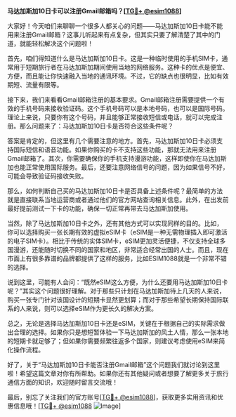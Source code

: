 **马达加斯加10日卡可以注册Gmail邮箱吗？[[TG💪+ @esim1088](https://t.me/s/esim1088)]**

大家好！今天咱们来聊聊一个很多人都关心的问题——马达加斯加10日卡能不能用来注册Gmail邮箱？这事儿听起来有点复杂，但其实只要了解清楚了其中的门道，就能轻松解决这个问题啦！

首先，咱们得知道什么是马达加斯加10日卡。这是一种临时使用的手机SIM卡，通常用于短期旅行者在马达加斯加期间使用当地的网络服务。这种卡的优点是便宜、方便，而且能让你快速融入当地的通讯环境。不过，它的缺点也很明显，比如有效期短、流量有限等。

接下来，我们来看看Gmail邮箱注册的基本要求。Gmail邮箱注册需要提供一个有效的手机号码来接收验证码。这个手机号码可以是本地号码，也可以是国际号码。理论上来说，只要你有这个号码，并且能够正常接收短信或电话，就可以完成注册。那么问题来了：马达加斯加10日卡是否符合这些条件呢？

答案是肯定的，但这里有几个需要注意的地方。首先，马达加斯加10日卡必须支持国际短信和语音功能。如果你购买的卡不支持这些功能，那就无法用来注册Gmail邮箱了。其次，你需要确保你的手机支持漫游功能，这样即使你在马达加斯加也能正常使用国际服务。最后，还要注意网络信号的问题，因为如果信号不好，可能会导致验证码接收失败。

那么，如何判断自己买的马达加斯加10日卡是否具备上述条件呢？最简单的方法就是直接联系当地运营商或者通过他们的官方网站查询相关信息。此外，在出发前最好提前测试一下卡的功能，确保一切正常再带去马达加斯加使用。

当然，除了马达加斯加10日卡之外，还有其他方式可以实现同样的目的。比如，你可以选择购买一张长期有效的虚拟eSIM卡（eSIM是一种无需物理插入即可激活的电子SIM卡）。相比于传统的实体SIM卡，eSIM更加灵活便捷，不仅支持全球多国漫游，还能随时切换不同的国家和地区，非常适合经常出国的人士。而且，现在市面上有很多靠谱的品牌都提供了这样的服务，比如ESIM1088就是一个非常不错的选择。

说到这里，可能有人会问：“既然eSIM这么方便，为什么还要用马达加斯加10日卡呢？”其实这个问题很好理解。对于那些只计划在马达加斯加待上几天的人来说，购买一张专门针对该国设计的短期卡显然更划算；而对于那些希望长期保持国际联系的人来说，则可以选择eSIM作为更长久的解决方案。

总之，无论是选择马达加斯加10日卡还是eSIM，关键在于根据自己的实际需求做出合理的选择。如果你只是想短暂体验一下马达加斯加的风土人情，那么一张本地的短期卡就足够了；但如果你需要频繁往返多个国家，则建议考虑使用eSIM来简化操作流程。

好了，关于“马达加斯加10日卡能否注册Gmail邮箱”这个问题我们就讨论到这里啦！希望这篇文章对你有所帮助。如果你还有其他疑问或者想要了解更多关于旅行通信方面的知识，欢迎随时留言交流哦！

最后，别忘了关注我们的官方账号[[TG💪+ @esim1088](https://t.me/s/esim1088)]，获取更多实用资讯和优惠信息哦！[[TG💪+ @esim1088](https://t.me/s/esim1088) ![Image](https://i.postimg.cc/4NQfJmqS/Snipaste-2025-05-13-00-14-12.png)]